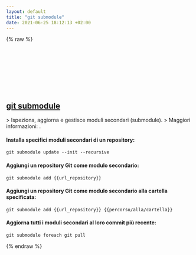 ```yaml
---
layout: default
title: "git submodule"
date: 2021-06-25 18:12:13 +02:00
---
```

{% raw %}
<h2 id="git-submodule">
  <a href="/it/common/git-submodule.html">git submodule</a> <a href="#git-submodule"><svg class="icon">
    <use href="/assets/images/unicode_sprite.svg#link" />
  </svg></a>
</h2>
> Ispeziona, aggiorna e gestisce moduli secondari (submodule).
> Maggiori informazioni: <https://git-scm.com/docs/git-submodule>.

#### Installa specifici moduli secondari di un repository:
```shell
git submodule update --init --recursive
```
#### Aggiungi un repository Git come modulo secondario:
```shell
git submodule add {{url_repository}}
```
#### Aggiungi un repository Git come modulo secondario alla cartella specificata:
```shell
git submodule add {{url_repository}} {{percorso/alla/cartella}}
```
#### Aggiorna tutti i moduli secondari al loro commit più recente:
```shell
git submodule foreach git pull
```
{% endraw %}